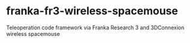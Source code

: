 # franka-fr3-wireless-spacemouse
Teleoperation code framework via Franka Research 3 and 3DConnexion wireless spacemouse
